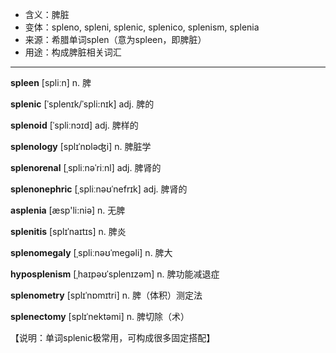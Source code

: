 - <span class="definition">含义：脾脏</span>
- <span class="definition">变体：spleno, spleni, splenic, splenico, splenism, splenia</span>
- <span class="definition">来源：希腊单词splen（意为spleen，即脾脏）</span>
- <span class="definition">用途：构成脾脏相关词汇</span>


---


<span class="vocabulary">**spleen**</span> [spliːn] n. 脾

<span class="vocabulary">**splenic**</span> [ˈsplenɪk/ˈspli:nɪk] adj. 脾的

<span class="vocabulary">**splenoid**</span> [ˈspliːnɔɪd] adj. 脾样的

<span class="vocabulary">**splenology**</span> [splɪˈnɒləʤi] n. 脾脏学

<span class="vocabulary">**splenorenal**</span> [ˌspliːnəˈriːnl] adj. 脾肾的

<span class="vocabulary">**splenonephric**</span> [ˌspliːnəʊˈnefrɪk] adj. 脾肾的

<span class="vocabulary">**asplenia**</span> [æsp'li:niə] n. 无脾

<span class="vocabulary">**splenitis**</span> [splɪˈnaɪtɪs] n. 脾炎

<span class="vocabulary">**splenomegaly**</span> [ˌspliːnəʊˈmeɡəli] n. 脾大

<span class="vocabulary">**hyposplenism**</span> [ˌhaɪpəʊˈsplenɪzəm] n. 脾功能减退症

<span class="vocabulary">**splenometry**</span> [splɪˈnɒmɪtri] n. 脾（体积）测定法

<span class="vocabulary">**splenectomy**</span> [splɪˈnektəmi] n. 脾切除（术）

【说明：单词splenic极常用，可构成很多固定搭配】

